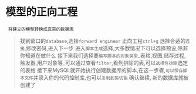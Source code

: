 # 模型的正向工程

     将建立的模型转换成真实的数据库

>找到窗口的`database`,选择`forward engineer` 正向工程`ctrl+g`
>选择合适的`连接`,修改密码,进入下一步
>进入`脚本生成`选择,大多数情况下可以选择预设,除非你知道在做什么
>接下来我们选择要`编写脚本的对象类型`_表格,视图,储存过程,触发器,用户对象等_可以通过查看`filter`,看到排除的表,可以`选择性排除`选定的表格
>接下来MySQL就开始执行创建数据库的脚本,在这一步骤,`可以保存脚本文件`并录入你的代码控制库,也可以`复制到剪切板` 
>确认继续, 新的数据库就被创建了

 

